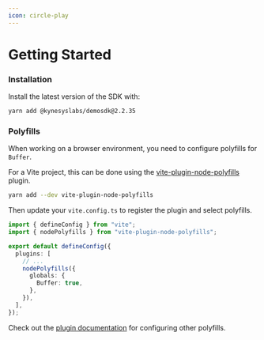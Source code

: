 ```yaml
---
icon: circle-play
---
```


# Getting Started

### Installation

Install the latest version of the SDK with:

```bash
yarn add @kynesyslabs/demosdk@2.2.35
```

### Polyfills

When working on a browser environment, you need to configure polyfills for `Buffer`.

For a Vite project, this can be done using the [vite-plugin-node-polyfills](https://www.npmjs.com/package/vite-plugin-node-polyfills) plugin.

```bash
yarn add --dev vite-plugin-node-polyfills
```

Then update your `vite.config.ts` to register the plugin and select polyfills.

```typescript
import { defineConfig } from "vite";
import { nodePolyfills } from "vite-plugin-node-polyfills";

export default defineConfig({
  plugins: [
    // ...
    nodePolyfills({
      globals: {
        Buffer: true,
      },
    }),
  ],
});

```

Check out the [plugin documentation](https://www.npmjs.com/package/vite-plugin-node-polyfills) for configuring other polyfills.
